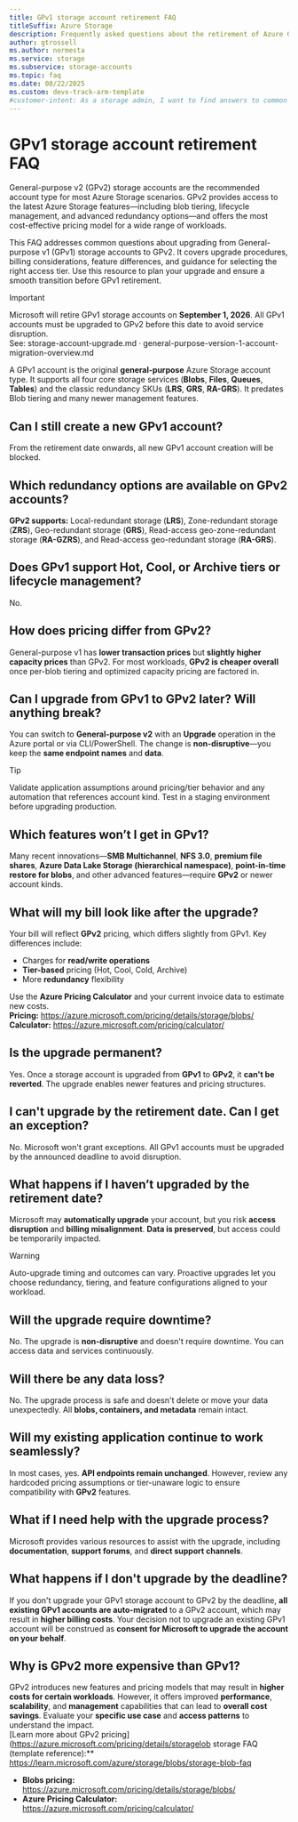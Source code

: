 ```yaml
---
title: GPv1 storage account retirement FAQ
titleSuffix: Azure Storage
description: Frequently asked questions about the retirement of Azure General-purpose v1 (GPv1) storage accounts and upgrading to GPv2.
author: gtrossell
ms.author: normesta
ms.service: storage
ms.subservice: storage-accounts
ms.topic: faq
ms.date: 08/22/2025
ms.custom: devx-track-arm-template
#customer-intent: As a storage admin, I want to find answers to common questions about the retirement of GPv1 storage accounts, so that I can plan my upgrade to GPv2 and avoid service disruption.
---
```


# GPv1 storage account retirement FAQ

General-purpose v2 (GPv2) storage accounts are the recommended account type for most Azure Storage scenarios. GPv2 provides access to the latest Azure Storage features—including blob tiering, lifecycle management, and advanced redundancy options—and offers the most cost-effective pricing model for a wide range of workloads.

This FAQ addresses common questions about upgrading from General-purpose v1 (GPv1) storage accounts to GPv2. It covers upgrade procedures, billing considerations, feature differences, and guidance for selecting the right access tier. Use this resource to plan your upgrade and ensure a smooth transition before GPv1 retirement.

> [!IMPORTANT]
> Microsoft will retire GPv1 storage accounts on **September 1, 2026**. All GPv1 accounts must be upgraded to GPv2 before this date to avoid service disruption.  
> See: storage-account-upgrade.md · general-purpose-version-1-account-migration-overview.md

A GPv1 account is the original **general-purpose** Azure Storage account type. It supports all four core storage services (**Blobs**, **Files**, **Queues**, **Tables**) and the classic redundancy SKUs (**LRS**, **GRS**, **RA-GRS**). It predates Blob tiering and many newer management features.

## Can I still create a new GPv1 account?

From the retirement date onwards, all new GPv1 account creation will be blocked.

## Which redundancy options are available on GPv2 accounts?

**GPv2 supports:** Local-redundant storage (**LRS**), Zone-redundant storage (**ZRS**), Geo-redundant storage (**GRS**), Read-access geo-zone-redundant storage (**RA-GZRS**), and Read-access geo-redundant storage (**RA-GRS**).

## Does GPv1 support Hot, Cool, or Archive tiers or lifecycle management?

No.

## How does pricing differ from GPv2?

General-purpose v1 has **lower transaction prices** but **slightly higher capacity prices** than GPv2. For most workloads, **GPv2 is cheaper overall** once per-blob tiering and optimized capacity pricing are factored in.

## Can I upgrade from GPv1 to GPv2 later? Will anything break?

You can switch to **General-purpose v2** with an **Upgrade** operation in the Azure portal or via CLI/PowerShell. The change is **non-disruptive**—you keep the **same endpoint names** and **data**.

> [!TIP]
> Validate application assumptions around pricing/tier behavior and any automation that references account kind. Test in a staging environment before upgrading production.

## Which features won’t I get in GPv1?

Many recent innovations—**SMB Multichannel**, **NFS 3.0**, **premium file shares**, **Azure Data Lake Storage (hierarchical namespace)**, **point-in-time restore for blobs**, and other advanced features—require **GPv2** or newer account kinds.

## What will my bill look like after the upgrade?

Your bill will reflect **GPv2** pricing, which differs slightly from GPv1. Key differences include:

- Charges for **read/write operations**  
- **Tier-based** pricing (Hot, Cool, Cold, Archive)  
- More **redundancy** flexibility

Use the **Azure Pricing Calculator** and your current invoice data to estimate new costs.  
**Pricing:** https://azure.microsoft.com/pricing/details/storage/blobs/  
**Calculator:** https://azure.microsoft.com/pricing/calculator/

## Is the upgrade permanent?

Yes. Once a storage account is upgraded from **GPv1** to **GPv2**, it **can't be reverted**. The upgrade enables newer features and pricing structures.

## I can't upgrade by the retirement date. Can I get an exception?

No. Microsoft won't grant exceptions. All GPv1 accounts must be upgraded by the announced deadline to avoid disruption.

## What happens if I haven’t upgraded by the retirement date?

Microsoft may **automatically upgrade** your account, but you risk **access disruption** and **billing misalignment**. **Data is preserved**, but access could be temporarily impacted.

> [!WARNING]
> Auto-upgrade timing and outcomes can vary. Proactive upgrades let you choose redundancy, tiering, and feature configurations aligned to your workload.

## Will the upgrade require downtime?

No. The upgrade is **non-disruptive** and doesn't require downtime. You can access data and services continuously.

## Will there be any data loss?

No. The upgrade process is safe and doesn't delete or move your data unexpectedly. All **blobs, containers, and metadata** remain intact.

## Will my existing application continue to work seamlessly?

In most cases, yes. **API endpoints remain unchanged**. However, review any hardcoded pricing assumptions or tier-unaware logic to ensure compatibility with **GPv2** features.

## What if I need help with the upgrade process?

Microsoft provides various resources to assist with the upgrade, including **documentation**, **support forums**, and **direct support channels**.

## What happens if I don't upgrade by the deadline?

If you don't upgrade your GPv1 storage account to GPv2 by the deadline, **all existing GPv1 accounts are auto-migrated** to a GPv2 account, which may result in **higher billing costs**. Your decision not to upgrade an existing GPv1 account will be construed as **consent for Microsoft to upgrade the account on your behalf**.

## Why is GPv2 more expensive than GPv1?

GPv2 introduces new features and pricing models that may result in **higher costs for certain workloads**. However, it offers improved **performance**, **scalability**, and **management** capabilities that can lead to **overall cost savings**. Evaluate your **specific use case** and **access patterns** to understand the impact.  
[Learn more about GPv2 pricing](https://azure.microsoft.com/pricing/details/storagelob storage FAQ (template reference):** https://learn.microsoft.com/azure/storage/blobs/storage-blob-faq  
- **Blobs pricing:** https://azure.microsoft.com/pricing/details/storage/blobs/  
- **Azure Pricing Calculator:** https://azure.microsoft.com/pricing/calculator/
